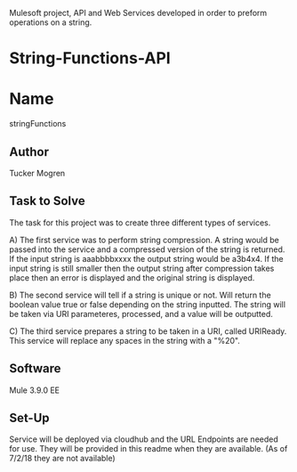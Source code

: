 Mulesoft project, API and Web Services developed in order to preform operations on a string. 
# String-Functions-API

# Name
stringFunctions

## Author
Tucker Mogren

## Task to Solve
The task for this project was to create three different types of services.

A) The first service was to perform string compression.
A string would be passed into the service and a compressed version of the string is returned.
If the input string is aaabbbbxxxx the output string would be a3b4x4.
If the input string is still smaller then the output string after compression takes place then an error is displayed and the original string is displayed.

B) The second service will tell if a string is unique or not.
Will return the boolean value true or false depending on the string inputted.
The string will be taken via URI parameteres, processed, and a value will be outputted.

C) The third service prepares a string to be taken in a URI, called URIReady.
This service will replace any spaces in the string with a "%20".

## Software
Mule 3.9.0 EE

## Set-Up
Service will be deployed via cloudhub and the URL Endpoints are needed for use. They will be provided in this readme when they are available. (As of 7/2/18 they are not available)
